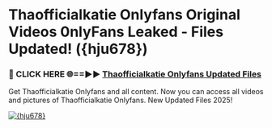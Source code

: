 # Thaofficialkatie Onlyfans Original Videos 0nlyFans Leaked - Files Updated! ({hju678})

<h3>🔴 CLICK HERE 🌐==►► <a href="https://tinyurl.com/ms9xzufz" rel="nofollow">Thaofficialkatie Onlyfans Updated Files</a></h3>

Get Thaofficialkatie Onlyfans and all content. Now you can access all videos and pictures of Thaofficialkatie Onlyfans. New Updated Files 2025!

[![{hju678}](https://i.imgur.com/PQ7UWWw.gif)](https://tinyurl.com/ms9xzufz)